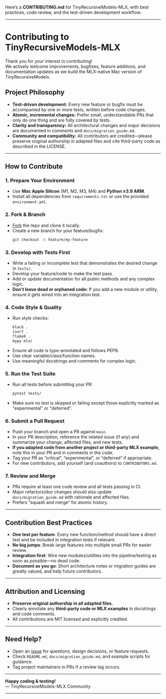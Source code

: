 Here’s a **CONTRIBUTING.md** for TinyRecursiveModels-MLX, with best practices, code review, and the test-driven development workflow:

***

# Contributing to TinyRecursiveModels-MLX

Thank you for your interest in contributing!  
We actively welcome improvements, bugfixes, feature additions, and documentation updates as we build the MLX-native Mac version of TinyRecursiveModels.

## Project Philosophy

- **Test-driven development:** Every new feature or bugfix must be accompanied by one or more tests, written before code changes.
- **Atomic, incremental changes:** Prefer small, understandable PRs that only do one thing and are fully covered by tests.
- **Clarity and transparency:** All architectural changes and major decisions are documented in comments and `docs/migration_guide.md`.
- **Community and compatibility:** All contributors are credited—please preserve original authorship in adapted files and cite third-party code as described in the LICENSE.

***

## How to Contribute

### 1. Prepare Your Environment

- Use **Mac Apple Silicon** (M1, M2, M3, M4) and **Python ≥3.9 ARM**.
- Install all dependencies from `requirements.txt` or use the provided `environment.yml`.

### 2. Fork & Branch

- [Fork](https://github.com/gajsanders/TinyRecursiveModels-MLX) the repo and clone it locally.
- Create a new branch for your feature/bugfix:
  ```bash
  git checkout -b feature/my-feature
  ```

### 3. Develop with Tests First

- Write a failing or incomplete test that demonstrates the desired change in `tests/`.
- Develop your feature/code to make the test pass.
- Add or update documentation for all public methods and any complex logic.
- **Don't leave dead or orphaned code:** If you add a new module or utility, ensure it gets wired into an integration test.

### 4. Code Style & Quality

- Run style checks:
  ```bash
  black .
  isort .
  flake8 .
  mypy mlx/
  ```
- Ensure all code is type-annotated and follows PEP8.
- Use clear variable/class/function names.
- Use meaningful docstrings and comments for complex logic.

### 5. Run the Test Suite

- Run all tests before submitting your PR:
  ```bash
  pytest tests/
  ```
- Make sure no test is skipped or failing except those explicitly marked as "experimental" or "deferred".

### 6. Submit a Pull Request

- Push your branch and open a PR against `main`.
- In your PR description, reference the related issue (if any) and summarize your change, affected files, and new tests.
- **If you adapted code from another project or third-party MLX example,** note this in your PR and in comments in the code.
- Tag your PR as “critical”, “experimental”, or “deferred” if appropriate.
- For new contributors, add yourself (and coauthors) to `CONTRIBUTORS.md`.

### 7. Review and Merge

- PRs require at least one code review and all tests passing in CI.
- Major refactors/doc changes should also update `docs/migration_guide.md` with rationale and affected files.
- Prefers “squash and merge” for atomic history.

***

## Contribution Best Practices

- **One test per feature**: Every new function/method should have a direct test and be included in integration tests if relevant.
- **No big jumps**: Break large features into multiple small PRs for easier review.
- **Integration first**: Wire new modules/utilities into the pipeline/testing as soon as possible—no dead code.
- **Document as you go**: Short architecture notes or migration guides are greatly valued, and help future contributors.

***

## Attribution and Licensing

- **Preserve original authorship in all adapted files.**
- Clearly annotate any **third-party code or MLX examples** in docstrings and code comments.
- All contributions are MIT licensed and explicitly credited.

***

## Need Help?

- Open an [issue](https://github.com/gajsanders/TinyRecursiveModels-MLX/issues) for questions, design decisions, or feature requests.
- Check `README.md`, `docs/migration_guide.md`, and example scripts for guidance.
- Tag project maintainers in PRs if a review lag occurs.

***

**Happy coding & testing!**  
— TinyRecursiveModels-MLX Community

---